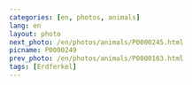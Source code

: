 ```yaml
---
categories: [en, photos, animals]
lang: en
layout: photo
next_photo: /en/photos/animals/P0000245.html
picname: P0000249
prev_photo: /en/photos/animals/P0000163.html
tags: [Erdferkel]
---
```

